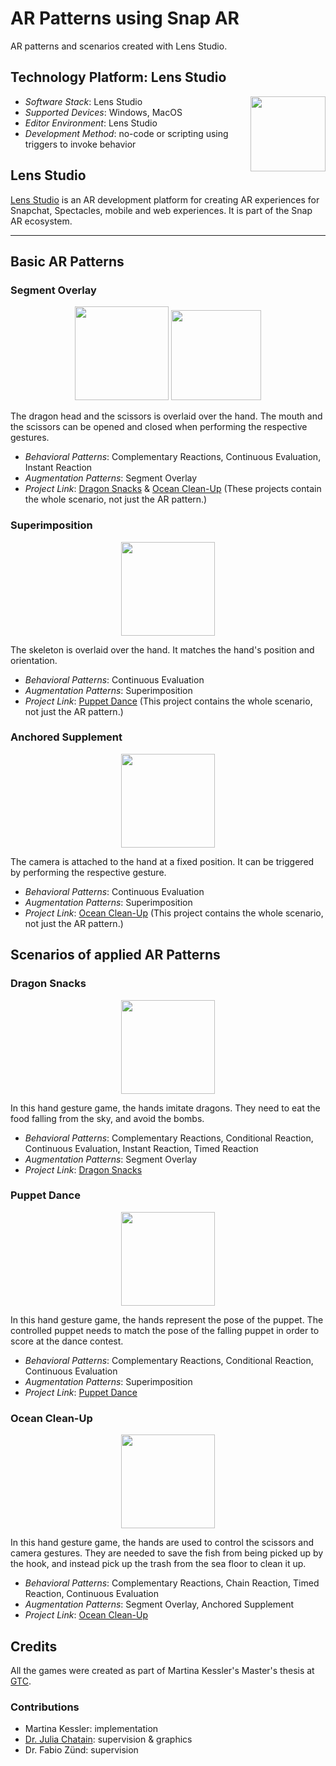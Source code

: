 # AR Patterns using Snap AR
AR patterns and scenarios created with Lens Studio.

## Technology Platform: Lens Studio

<img src="graphics/lens_studio_logo.png" width="120" align="right">

- _Software Stack_: Lens Studio
- _Supported Devices_: Windows, MacOS
- _Editor Environment_: Lens Studio 
- _Development Method_: no-code or scripting using triggers to invoke behavior


## Lens Studio

[Lens Studio](https://ar.snap.com/lens-studio) is an AR development platform for creating AR experiences for Snapchat, Spectacles, mobile and web experiences. It is part of the Snap AR ecosystem.

---

## Basic AR Patterns

### Segment Overlay
<div align="center">
    <img src="dragon_snacks/graphics/dragon_left_gesture_gameplay.gif" width="150"/>
    <img src="ocean_clean-up/graphics/scissors_gesture_gameplay.gif" width="144"/>
</div>

The dragon head and the scissors is overlaid over the hand. The mouth and the scissors can be opened and closed when performing the respective gestures.

* _Behavioral Patterns_: Complementary Reactions, Continuous Evaluation, Instant Reaction
* _Augmentation Patterns_: Segment Overlay
* _Project Link_: [Dragon Snacks](dragon_snacks) & [Ocean Clean-Up](ocean_clean-up) (These projects contain the whole scenario, not just the AR pattern.)

### Superimposition
<div align="center">
    <img src="puppet_dance/graphics/skeleton_tracking.gif" width="150"/>
</div>

The skeleton is overlaid over the hand. It matches the hand's position and orientation.

* _Behavioral Patterns_: Continuous Evaluation
* _Augmentation Patterns_: Superimposition
* _Project Link_: [Puppet Dance](puppet_dance) (This project contains the whole scenario, not just the AR pattern.)

### Anchored Supplement
<div align="center">
    <img src="ocean_clean-up/graphics/camera_gesture_gameplay.gif" width="150"/>
</div>

The camera is attached to the hand at a fixed position. It can be triggered by performing the respective gesture.

* _Behavioral Patterns_: Continuous Evaluation
* _Augmentation Patterns_: Superimposition
* _Project Link_: [Ocean Clean-Up](ocean_clean-up) (This project contains the whole scenario, not just the AR pattern.)

## Scenarios of applied AR Patterns

### Dragon Snacks
<div align="center">
    <img src="dragon_snacks/graphics/gameplay.gif" width="150"/>
</div>

In this hand gesture game, the hands imitate dragons. They need to eat the food falling from the sky, and avoid the bombs.

* _Behavioral Patterns_: Complementary Reactions, Conditional Reaction, Continuous Evaluation, Instant Reaction, Timed Reaction
* _Augmentation Patterns_: Segment Overlay
* _Project Link_: [Dragon Snacks](dragon_snacks)

### Puppet Dance
<div align="center">
    <img src="puppet_dance/graphics/gameplay.gif" width="150"/>
</div>

In this hand gesture game, the hands represent the pose of the puppet. The controlled puppet needs to match the pose of the falling puppet in order to score at the dance contest.

* _Behavioral Patterns_: Complementary Reactions, Conditional Reaction, Continuous Evaluation
* _Augmentation Patterns_: Superimposition
* _Project Link_: [Puppet Dance](puppet_dance)


### Ocean Clean-Up
<div align="center">
    <img src="ocean_clean-up/graphics/gameplay.gif" width="150"/>
</div>

In this hand gesture game, the hands are used to control the scissors and camera gestures. They are needed to save the fish from being picked up by the hook, and instead pick up the trash from the sea floor to clean it up.

* _Behavioral Patterns_: Complementary Reactions, Chain Reaction, Timed Reaction, Continuous Evaluation
* _Augmentation Patterns_: Segment Overlay, Anchored Supplement
* _Project Link_: [Ocean Clean-Up](ocean_clean-up)

## Credits
All the games were created as part of Martina Kessler's Master's thesis at [GTC](https://gtc.inf.ethz.ch).

### Contributions
- Martina Kessler: implementation
- [Dr. Julia Chatain](https://juliachatain.com): supervision & graphics
- Dr. Fabio Zünd: supervision